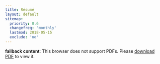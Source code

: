 ```yaml
---
title: Résumé
layout: default
sitemap:
  priority: 0.6
  changefreq: 'monthly'
  lastmod: 2018-05-15
  exclude: 'no'
---
```


<object data="/pinedo-resume20180515.pdf" type="application/pdf" width="100%" height="2200">
   <p><b>fallback content</b>: This browser does not support PDFs. Please <a href="/pinedo-resume20180515.pdf">download PDF</a> to view it.</p>
</object>
